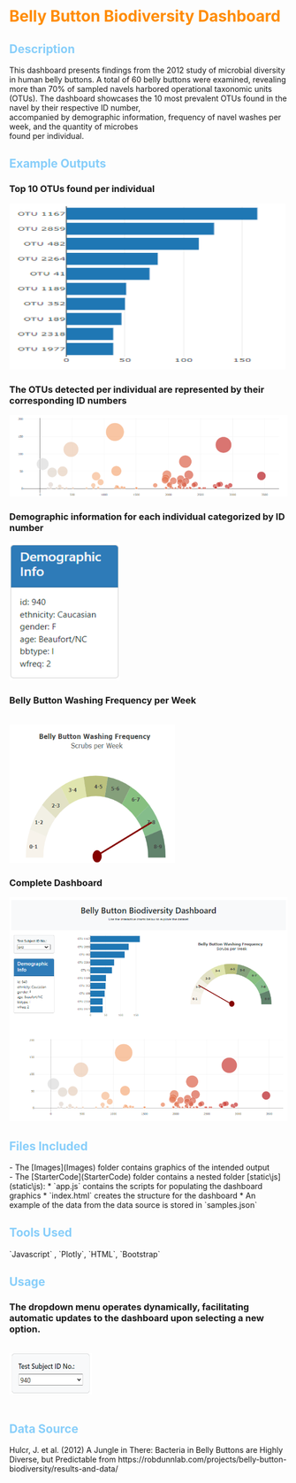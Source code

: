 <h1 style="color: DarkOrange">Belly Button Biodiversity Dashboard</h1>

<h2 style="color: lightskyblue">Description</h2>
This dashboard presents findings from the 2012 study of microbial diversity in human belly buttons.  A total of 60 
belly buttons were examined, revealing more than 70% of sampled navels harbored operational taxonomic units<br> 
(OTUs).  The dashboard showcases the 10 most prevalent OTUs found in the navel by their respective ID number,<br>
accompanied by demographic information, frequency of navel washes per week, and the quantity of microbes<br>
found per individual.

<h2 style="color: lightskyblue">Example Outputs</h2>
<h3>Top 10 OTUs found per individual</h3>
<img src="Images\barChart.png" alt="Example Image" width="500" height="300"><br>

<h3>The OTUs detected per individual are represented by their corresponding ID numbers</h3>
<img src="Images\bubbleChart.png" alt="Example Image"><br>

<h3>Demographic information for each individual categorized by ID number</h3>
<img src="Images\demo.png" alt="Example Image" width="200" height="250">

<h3>Belly Button Washing Frequency per Week </h3><br>
<img src="Images\bellyButtonwash.png" alt="Example Image" width="300" height="250">

<h3>Complete Dashboard</h3>
<img src="Images\complete_dashboard.png" alt="Example Image">

<h2 style="color: lightskyblue">Files Included</h2>
- The [Images](Images) folder contains graphics of the intended output <br>
- The [StarterCode](StarterCode) folder contains a nested folder [static\js](static\js):
    * `app.js` contains the scripts for populating the dashboard graphics
    * `index.html` creates the structure for the dashboard
    * An example of the data from the data source is stored in `samples.json`

<h2 style="color: lightskyblue">Tools Used</h2>
`Javascript` , `Plotly`, `HTML`, `Bootstrap`

<h2 style="color: lightskyblue">Usage</h2>
<h3>The dropdown menu operates dynamically, facilitating automatic updates to the dashboard upon selecting a new option.</h3><br>
<img src="Images\dropdown.png" alt="Example Image" width="150" height="75"><br><br>

<h2 style="color: lightskyblue">Data Source</h2>
Hulcr, J. et al. (2012) A Jungle in There: Bacteria in Belly Buttons are Highly <br>
Diverse, but Predictable from https://robdunnlab.com/projects/belly-button-biodiversity/results-and-data/


